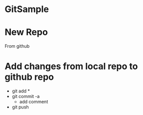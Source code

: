 # GitSample

# New Repo

From github

# Add changes from local repo to github repo

* git add *
* git commit -a
	- add comment
* git push